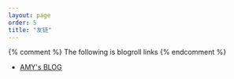 ```yaml
---
layout: page
order: 5
title: "友链"
---
```


{% comment %}
  The following is blogroll links
{% endcomment %}

* [AMY's BLOG](http://banyaner.github.io)